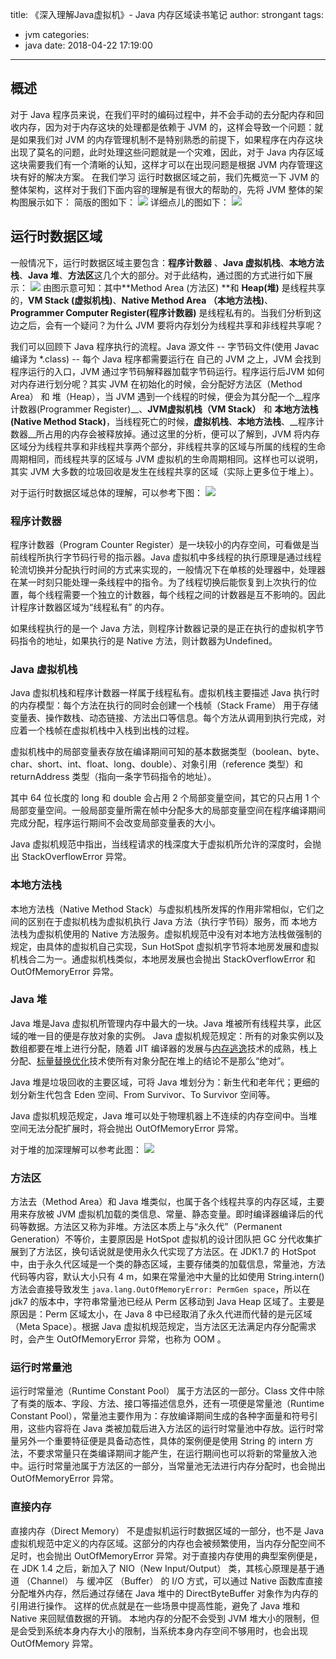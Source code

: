 title: 《深入理解Java虚拟机》- Java 内存区域读书笔记
author: strongant
tags:
  - jvm
categories:
  - java
date: 2018-04-22 17:19:00
---
## 概述
  对于 Java 程序员来说，在我们平时的编码过程中，并不会手动的去分配内存和回收内存，因为对于内存这块的处理都是依赖于 JVM 的，这样会导致一个问题：就是如果我们对 JVM 的内存管理机制不是特别熟悉的前提下，如果程序在内存这块出现了莫名的问题，此时处理这些问题就是一个灾难，因此，对于 Java 内存区域这块需要我们有一个清晰的认知，这样才可以在出现问题是根据 JVM 内存管理这块有好的解决方案。
在我们学习 运行时数据区域之前，我们先概览一下 JVM 的整体架构，这样对于我们下面内容的理解是有很大的帮助的，先将 JVM 整体的架构图展示如下：
简版的图如下：
![](http://p67ct12ik.bkt.clouddn.com/jvm-architecture-992x1024.png)
详细点儿的图如下：
![](http://p67ct12ik.bkt.clouddn.com/JVM-Architecture.png)

## 运行时数据区域
  一般情况下，运行时数据区域主要包含：**程序计数器** 、**Java 虚拟机栈**、**本地方法栈**、**Java 堆**、**方法区**这几个大的部分。对于此结构，通过图的方式进行如下展示：
![](http://on-img.com/chart_image/5ab5164fe4b02cee4ce8d3bd.png)
由图示意可知：其中**Method Area (方法区) **和 **Heap(堆)** 是线程共享的，**VM Stack (虚拟机栈)**、**Native Method Area （本地方法栈)**、**Programmer Computer Register(程序计数器)** 是线程私有的。当我们分析到这边之后，会有一个疑问？为什么 JVM 要将内存划分为线程共享和非线程共享呢？

  我们可以回顾下 Java 程序执行的流程。Java 源文件 -- 字节码文件(使用 Javac 编译为 *.class) -- 每个 Java 程序都需要运行在 自己的 JVM 之上，JVM 会找到程序运行的入口，JVM 通过字节码解释器加载字节码运行。程序运行后JVM 如何对内存进行划分呢？其实 JVM 在初始化的时候，会分配好方法区（Method Area） 和 堆（Heap），当 JVM 遇到一个线程的时候，便会为其分配一个__程序计数器(Programmer Register)__、__JVM虚拟机栈（VM Stack）__ 和 __本地方法栈(Native Method Stack)__，当线程死亡的时候，__虚拟机栈__、__本地方法栈__、__程序计数器__所占用的内存会被释放掉。通过这里的分析，便可以了解到，JVM 将内存区域分为线程共享和非线程共享两个部分，非线程共享的区域与所属的线程的生命周期相同，而线程共享的区域与 JVM  虚拟机的生命周期相同。这样也可以说明，其实 JVM 大多数的垃圾回收是发生在线程共享的区域（实际上更多位于堆上）。

  对于运行时数据区域总体的理解，可以参考下图：
![](http://p67ct12ik.bkt.clouddn.com/JVM-runtime-data-area.jpg)
  
### 程序计数器
  程序计数器（Program Counter Register）是一块较小的内存空间，可看做是当前线程所执行字节码行号的指示器。Java 虚拟机中多线程的执行原理是通过线程轮流切换并分配执行时间的方式来实现的，一般情况下在单核的处理器中，处理器在某一时刻只能处理一条线程中的指令。为了线程切换后能恢复到上次执行的位置，每个线程需要一个独立的计数器，每个线程之间的计数器是互不影响的。因此计程序计数器区域为“线程私有” 的内存。

  如果线程执行的是一个 Java 方法，则程序计数器记录的是正在执行的虚拟机字节码指令的地址，如果执行的是 Native 方法，则计数器为Undefined。

### Java 虚拟机栈
  Java 虚拟机栈和程序计数器一样属于线程私有。虚拟机栈主要描述 Java 执行时的内存模型：每个方法在执行的同时会创建一个栈帧（Stack Frame） 用于存储变量表、操作数栈、动态链接、方法出口等信息。每个方法从调用到执行完成，对应着一个栈帧在虚拟机栈中入栈到出栈的过程。

  虚拟机栈中的局部变量表存放在编译期间可知的基本数据类型（boolean、byte、char、short、int、float、long、double）、对象引用（reference 类型）和 returnAddress 类型（指向一条字节码指令的地址）。

  其中 64 位长度的 long 和 double 会占用 2 个局部变量空间，其它的只占用 1 个局部变量空间。一般局部变量所需在帧中分配多大的局部变量空间在程序编译期间完成分配，程序运行期间不会改变局部变量表的大小。

  Java 虚拟机规范中指出，当线程请求的栈深度大于虚拟机所允许的深度时，会抛出 StackOverflowError 异常。

### 本地方法栈
  本地方法栈（Native Method Stack）与虚拟机栈所发挥的作用非常相似，它们之间的区别在于虚拟机栈为虚拟机执行 Java 方法（执行字节码）服务，而 本地方法栈为虚拟机使用的 Native 方法服务。虚拟机规范中没有对本地方法栈做强制的规定，由具体的虚拟机自己实现，Sun HotSpot 虚拟机字节将本地房发展和虚拟机栈合二为一。通虚拟机栈类似，本地房发展也会抛出 StackOverflowError 和 OutOfMemoryError 异常。

### Java 堆
  Java 堆是Java 虚拟机所管理内存中最大的一块。Java 堆被所有线程共享，此区域的唯一目的便是存放对象的实例。 Java 虚拟机规范规定：所有的对象实例以及数组都要在堆上进行分配，随着 JIT 编译器的发展与[内存逃逸](https://zh.wikipedia.org/wiki/%E9%80%83%E9%80%B8%E5%88%86%E6%9E%9 "内存逃逸")技术的成熟，栈上分配、[标量替换优化]()技术使所有对象分配在堆上的结论不是那么“绝对”。

  Java 堆是垃圾回收的主要区域，可将 Java 堆划分为：新生代和老年代；更细的划分新生代包含 Eden 空间、From Survivor、To Survivor 空间等。

  Java 虚拟机规范规定，Java 堆可以处于物理机器上不连续的内存空间中。当堆空间无法分配扩展时，将会抛出 OutOfMemoryError 异常。

  对于堆的加深理解可以参考此图：
![](http://p67ct12ik.bkt.clouddn.com/JVM-Heap.gif)

### 方法区
  方法去（Method Area）和 Java 堆类似，也属于各个线程共享的内存区域，主要用来存放被 JVM 虚拟机加载的类信息、常量、静态变量。即时编译器编译后的代码等数据。方法区又称为非堆。方法区本质上与“永久代”（Permanent Generation）不等价，主要原因是 HotSpot 虚拟机的设计团队把 GC 分代收集扩展到了方法区，换句话说就是使用永久代实现了方法区。在 JDK1.7 的 HotSpot中，由于永久代区域是一个类的静态区域，主要存储类的加载信息，常量池，方法代码等内容，默认大小只有 4 m，如果在常量池中大量的比如使用 String.intern() 方法会直接导致发生 `java.lang.OutOfMemoryError: PermGen space`，所以在 jdk7 的版本中，字符串常量池已经从 Perm 区移动到 Java Heap 区域了。主要是原因是：Perm 区域太小，在 Java 8 中已经取消了永久代进而代替的是元区域（Meta Space）。根据 Java 虚拟机规范规定，当方法区无法满足内存分配需求时，会产生 OutOfMemoryError 异常，也称为 OOM 。

### 运行时常量池
  运行时常量池（Runtime Constant Pool） 属于方法区的一部分。Class 文件中除了有类的版本、字段、方法、接口等描述信息外，还有一项便是常量池（Runtime Constant Pool），常量池主要作用为：存放编译期间生成的各种字面量和符号引用，这些内容将在 Java 类被加载后进入方法区的运行时常量池中存放。运行时常量另外一个重要特征便是具备动态性，具体的案例便是使用 String 的 intern 方法，不要求常量只在类编译期间才能产生，在运行期间也可以将新的常量放入池中。运行时常量池属于方法区的一部分，当常量池无法进行内存分配时，也会抛出 OutOfMemoryError 异常。

### 直接内存
  直接内存（Direct Memory） 不是虚拟机运行时数据区域的一部分，也不是 Java 虚拟机规范中定义的内存区域。这部分的内存也会被频繁使用，当内存分配空间不足时，也会抛出 OutOfMemoryError 异常。对于直接内存使用的典型案例便是，在 JDK 1.4 之后，新加入了 NIO（New Input/Output） 类，其核心原理是基于通道 （Channel） 与 缓冲区 （Buffer） 的 I/O 方式，可以通过 Native 函数库直接分配堆外内存，然后通过存储在 Java 堆中的 DirectByteBuffer 对象作为内存的引用进行操作。 这样的优点就是在一些场景中提高性能，避免了 Java 堆和 Native 来回赋值数据的开销。
  本地内存的分配不会受到 JVM 堆大小的限制，但是会受到系统本身内存大小的限制，当系统本身内存空间不够用时，也会出现 OutOfMemory 异常。